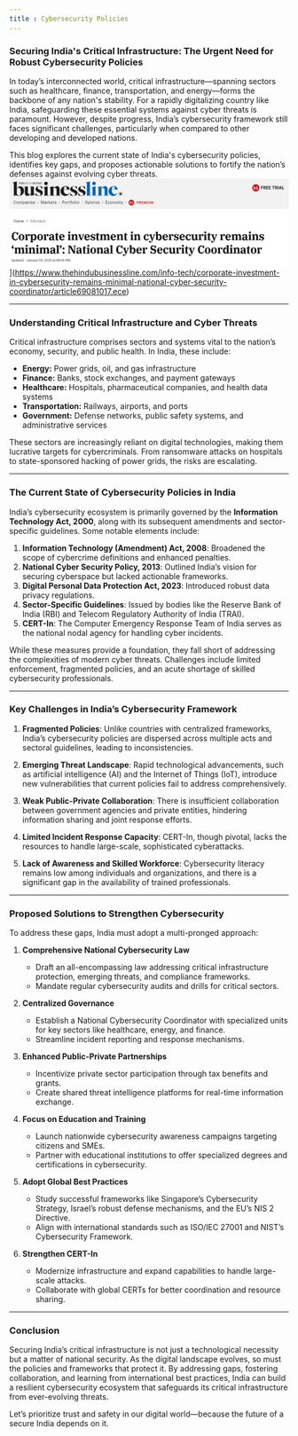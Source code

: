 ```yaml
---
title : Cybersecurity Policies
---
```


### Securing India's Critical Infrastructure: The Urgent Need for Robust Cybersecurity Policies

In today’s interconnected world, critical infrastructure—spanning sectors such as healthcare, finance, transportation, and energy—forms the backbone of any nation's stability. For a rapidly digitalizing country like India, safeguarding these essential systems against cyber threats is paramount. However, despite progress, India’s cybersecurity framework still faces significant challenges, particularly when compared to other developing and developed nations.

This blog explores the current state of India's cybersecurity policies, identifies key gaps, and proposes actionable solutions to fortify the nation’s defenses against evolving cyber threats.
![](https://github.com/V0ldii/annu/blob/main/static/images/news1.png?raw=true[)](https://www.thehindubusinessline.com/info-tech/corporate-investment-in-cybersecurity-remains-minimal-national-cyber-security-coordinator/article69081017.ece)

---

### Understanding Critical Infrastructure and Cyber Threats

Critical infrastructure comprises sectors and systems vital to the nation’s economy, security, and public health. In India, these include:

- **Energy:** Power grids, oil, and gas infrastructure
- **Finance:** Banks, stock exchanges, and payment gateways
- **Healthcare:** Hospitals, pharmaceutical companies, and health data systems
- **Transportation:** Railways, airports, and ports
- **Government:** Defense networks, public safety systems, and administrative services

These sectors are increasingly reliant on digital technologies, making them lucrative targets for cybercriminals. From ransomware attacks on hospitals to state-sponsored hacking of power grids, the risks are escalating.

---

### The Current State of Cybersecurity Policies in India

India’s cybersecurity ecosystem is primarily governed by the **Information Technology Act, 2000**, along with its subsequent amendments and sector-specific guidelines. Some notable elements include:

1. **Information Technology (Amendment) Act, 2008**: Broadened the scope of cybercrime definitions and enhanced penalties.
2. **National Cyber Security Policy, 2013**: Outlined India’s vision for securing cyberspace but lacked actionable frameworks.
3. **Digital Personal Data Protection Act, 2023**: Introduced robust data privacy regulations.
4. **Sector-Specific Guidelines**: Issued by bodies like the Reserve Bank of India (RBI) and Telecom Regulatory Authority of India (TRAI).
5. **CERT-In**: The Computer Emergency Response Team of India serves as the national nodal agency for handling cyber incidents.

While these measures provide a foundation, they fall short of addressing the complexities of modern cyber threats. Challenges include limited enforcement, fragmented policies, and an acute shortage of skilled cybersecurity professionals.

---

### Key Challenges in India’s Cybersecurity Framework

1. **Fragmented Policies**: Unlike countries with centralized frameworks, India’s cybersecurity policies are dispersed across multiple acts and sectoral guidelines, leading to inconsistencies.

2. **Emerging Threat Landscape**: Rapid technological advancements, such as artificial intelligence (AI) and the Internet of Things (IoT), introduce new vulnerabilities that current policies fail to address comprehensively.

3. **Weak Public-Private Collaboration**: There is insufficient collaboration between government agencies and private entities, hindering information sharing and joint response efforts.

4. **Limited Incident Response Capacity**: CERT-In, though pivotal, lacks the resources to handle large-scale, sophisticated cyberattacks.

5. **Lack of Awareness and Skilled Workforce**: Cybersecurity literacy remains low among individuals and organizations, and there is a significant gap in the availability of trained professionals.

---

### Proposed Solutions to Strengthen Cybersecurity

To address these gaps, India must adopt a multi-pronged approach:

1. **Comprehensive National Cybersecurity Law**
   - Draft an all-encompassing law addressing critical infrastructure protection, emerging threats, and compliance frameworks.
   - Mandate regular cybersecurity audits and drills for critical sectors.

2. **Centralized Governance**
   - Establish a National Cybersecurity Coordinator with specialized units for key sectors like healthcare, energy, and finance.
   - Streamline incident reporting and response mechanisms.

3. **Enhanced Public-Private Partnerships**
   - Incentivize private sector participation through tax benefits and grants.
   - Create shared threat intelligence platforms for real-time information exchange.

4. **Focus on Education and Training**
   - Launch nationwide cybersecurity awareness campaigns targeting citizens and SMEs.
   - Partner with educational institutions to offer specialized degrees and certifications in cybersecurity.

5. **Adopt Global Best Practices**
   - Study successful frameworks like Singapore’s Cybersecurity Strategy, Israel’s robust defense mechanisms, and the EU’s NIS 2 Directive.
   - Align with international standards such as ISO/IEC 27001 and NIST’s Cybersecurity Framework.

6. **Strengthen CERT-In**
   - Modernize infrastructure and expand capabilities to handle large-scale attacks.
   - Collaborate with global CERTs for better coordination and resource sharing.

---

### Conclusion

Securing India’s critical infrastructure is not just a technological necessity but a matter of national security. As the digital landscape evolves, so must the policies and frameworks that protect it. By addressing gaps, fostering collaboration, and learning from international best practices, India can build a resilient cybersecurity ecosystem that safeguards its critical infrastructure from ever-evolving threats.

Let’s prioritize trust and safety in our digital world—because the future of a secure India depends on it.

